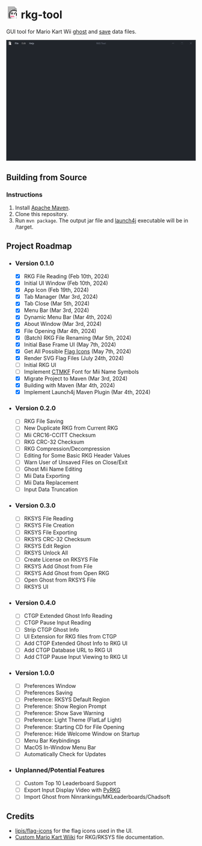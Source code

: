 # <img src="src/main/resources/icon.png" alt="App Icon" style="width:32px;"> rkg-tool

GUI tool for Mario Kart Wii [ghost](https://wiki.tockdom.com/wiki/RKG_(File_Format)) and [save](https://wiki.tockdom.com/wiki/RKSYS) data files.

<img src="images/baseframe.png" alt="Base Frame" style="width:750">

## Building from Source

### Instructions

1) Install [Apache Maven](https://maven.apache.org/).
2) Clone this repository.
3) Run `mvn package`. The output jar file and [launch4j](https://launch4j.sourceforge.net) executable will be in /target.

## Project Roadmap

- ### Version 0.1.0

  - [x] RKG File Reading (Feb 10th, 2024)
  - [x] Initial UI Window (Feb 10th, 2024)
  - [x] App Icon (Feb 19th, 2024)
  - [x] Tab Manager (Mar 3rd, 2024)
  - [x] Tab Close  (Mar 5th, 2024)
  - [x] Menu Bar (Mar 3rd, 2024)
  - [x] Dynamic Menu Bar (Mar 4th, 2024)
  - [x] About Window (Mar 3rd, 2024)
  - [x] File Opening (Mar 4th, 2024)
  - [x] (Batch) RKG File Renaming (Mar 5th, 2024)
  - [x] Initial Base Frame UI (May 7th, 2024)
  - [x] Get All Possible [Flag Icons](https://github.com/lipis/flag-icons) (May 7th, 2024)
  - [x] Render SVG Flag Files (July 24th, 2024)
  - [ ] Initial RKG UI
  - [ ] Implement [CTMKF](https://wiki.tockdom.com/wiki/CTMKF) Font for Mii Name Symbols
  - [x] Migrate Project to Maven (Mar 3rd, 2024)
  - [x] Building with Maven (Mar 4th, 2024)
  - [x] Implement Launch4j Maven Plugin (Mar 4th, 2024)

- ### Version 0.2.0

  - [ ] RKG File Saving
  - [ ] New Duplicate RKG from Current RKG
  - [ ] Mii CRC16-CCITT Checksum
  - [ ] RKG CRC-32 Checksum
  - [ ] RKG Compression/Decompression
  - [ ] Editing for Some Basic RKG Header Values
  - [ ] Warn User of Unsaved Files on Close/Exit
  - [ ] Ghost Mii Name Editing
  - [ ] Mii Data Exporting
  - [ ] Mii Data Replacement
  - [ ] Input Data Truncation

- ### Version 0.3.0

  - [ ] RKSYS File Reading
  - [ ] RKSYS File Creation
  - [ ] RKSYS File Exporting
  - [ ] RKSYS CRC-32 Checksum
  - [ ] RKSYS Edit Region
  - [ ] RKSYS Unlock All
  - [ ] Create License on RKSYS File
  - [ ] RKSYS Add Ghost from File
  - [ ] RKSYS Add Ghost from Open RKG
  - [ ] Open Ghost from RKSYS File
  - [ ] RKSYS UI

- ### Version 0.4.0

  - [ ] CTGP Extended Ghost Info Reading
  - [ ] CTGP Pause Input Reading
  - [ ] Strip CTGP Ghost Info
  - [ ] UI Extension for RKG files from CTGP
  - [ ] Add CTGP Extended Ghost Info to RKG UI
  - [ ] Add CTGP Database URL to RKG UI
  - [ ] Add CTGP Pause Input Viewing to RKG UI

- ### Version 1.0.0

  - [ ] Preferences Window
  - [ ] Preferences Saving
  - [ ] Preference: RKSYS Default Region
  - [ ] Preference: Show Region Prompt
  - [ ] Preference: Show Save Warning
  - [ ] Preference: Light Theme (FlatLaf Light)
  - [ ] Preference: Starting CD for File Opening
  - [ ] Preference: Hide Welcome Window on Startup
  - [ ] Menu Bar Keybindings
  - [ ] MacOS In-Window Menu Bar
  - [ ] Automatically Check for Updates

- ### Unplanned/Potential Features

  - [ ] Custom Top 10 Leaderboard Support
  - [ ] Export Input Display Video with [PyRKG](https://github.com/AtishaRibeiro/PyRKG)
  - [ ] Import Ghost from Ninrankings/MKLeaderboards/Chadsoft

## Credits

- [lipis/flag-icons](https://github.com/lipis/flag-icons) for the flag icons used in the UI.
- [Custom Mario Kart Wiiki](https://wiki.tockdom.com/wiki) for RKG/RKSYS file documentation.
